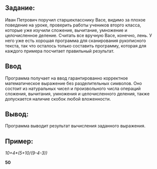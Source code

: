 ## Задание: 

Иван Петрович поручил старшекласснику Васе, видимо за плохое поведение на уроке,  проверить работы учеников вторго класса, которые уже изучили сложение, вычитание, умножение и целочисленное деление. Считать все вручную Васе, конечно, лень. У него уже есть хорошая программа для сканирования рукописного текста, так что осталось только составить программу, которая для каждого примера посчитает правильный результат.

## Ввод

Программа получает на ввод гарантированно корректное математическое выражение без разделительных символов. Оно состоит из натуральных чисел и произвольного числа операций сложения, вычитания, умножения и целочисленного деления, также допускается наличие скобок любой вложенности.

## Вывод:

Программа выводит результат вычисления заданного выражения.

## Пример:

_10+4*(5+10/(9-4-3))_

**50**

